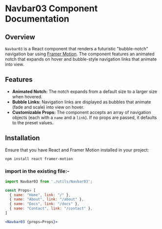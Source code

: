 # Navbar03 Component Documentation

## Overview

`Navbar03` is a React component that renders a futuristic "bubble-notch" navigation bar using [Framer Motion](https://www.framer.com/motion/). The component features an animated notch that expands on hover and bubble-style navigation links that animate into view.

## Features

- **Animated Notch:** The notch expands from a default size to a larger size when hovered.
- **Bubble Links:** Navigation links are displayed as bubbles that animate (fade and scale) into view on hover.
- **Customizable Props:** The component accepts an array of navigation objects (each with a `name` and a `link`). If no props are passed, it defaults to the preset values.

## Installation

Ensure that you have React and Framer Motion installed in your project:

```bash
npm install react framer-motion
```

### import in the existing file:-

```jsx
import Navbar03 from './utils/Navbar03';

const Props= [
  { name: "Home", link: "/" },
  { name: "About", link: "/about" },
  { name: "Docs", link: "/docs" },
  { name: "Contact", link: "/contact" },
]

<Navbar03 {props=Props}>
```
